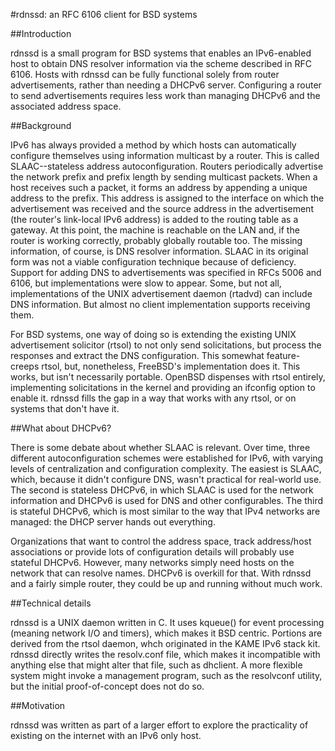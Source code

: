 #rdnssd: an RFC 6106 client for BSD systems

##Introduction

rdnssd is a small program for BSD systems that enables an IPv6-enabled host to obtain DNS resolver information via the scheme described in RFC 6106. Hosts with rdnssd can be fully functional solely from router advertisements, rather than needing a DHCPv6 server. Configuring a router to send advertisements requires less work than managing DHCPv6 and the associated address space.


##Background

IPv6 has always provided a method by which hosts can automatically configure themselves using information multicast by a router. This is called SLAAC--stateless address autoconfiguration. Routers periodically advertise the network prefix and prefix length by sending multicast packets. When a host receives such a packet, it forms an address by appending a unique address to the prefix. This address is assigned to the interface on which the advertisement was received and the source address in the advertisement (the router's link-local IPv6 address) is added to the routing table as a gateway. At this point, the machine is reachable on the LAN and, if the router is working correctly, probably globally routable too. The missing information, of course, is DNS resolver information. SLAAC in its original form was not a viable configuration technique because of deficiency. Support for adding DNS to advertisements was specified in RFCs 5006 and 6106, but implementations were slow to appear. Some, but not all, implementations of the UNIX advertisement daemon (rtadvd) can include DNS information. But almost no client implementation supports receiving them.

For BSD systems, one way of doing so is extending the existing UNIX advertisement solicitor (rtsol) to not only send solicitations, but process the responses and extract the DNS configuration. This somewhat feature-creeps rtsol, but, nonetheless, FreeBSD's implementation does it. This works, but isn't necessarily portable. OpenBSD dispenses with rtsol entirely,  implementing solicitations in the kernel and providing an ifconfig option to enable it. rdnssd fills the gap in a way that works with any rtsol, or on systems that don't have it.

##What about DHCPv6?

There is some debate about whether SLAAC is relevant. Over time, three different autoconfiguration schemes were established for IPv6, with varying levels of centralization and configuration complexity. The easiest is SLAAC, which, because it didn't configure DNS, wasn't practical for real-world use. The second is stateless DHCPv6, in which SLAAC is used for the network information and DHCPv6 is used for DNS and other configurables. The third is stateful DHCPv6, which is most similar to the way that IPv4 networks are managed: the DHCP server hands out everything.

Organizations that want to control the address space, track address/host associations or provide lots of configuration details will probably use stateful DHCPv6. However, many networks simply need hosts on the network that can resolve names. DHCPv6 is overkill for that. With rdnssd and a fairly simple router, they could be up and running without much work.

##Technical details

rdnssd is a UNIX daemon written in C. It uses kqueue() for event processing (meaning network I/O and timers), which makes it BSD centric. Portions are derived from the rtsol daemon, whch originated in the KAME IPv6 stack kit. rdnssd directly writes the resolv.conf file, which makes it incompatible with anything else that might alter that file, such as dhclient. A more flexible system might invoke a management program, such as the resolvconf utility, but the initial proof-of-concept does not do so.

##Motivation

rdnssd was written as part of a larger effort to explore the practicality of existing on the internet with an IPv6 only host.
